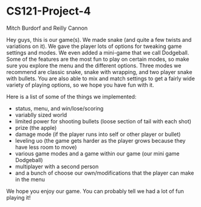 # CS121-Project-4

Mitch Burdorf and Reilly Cannon

Hey guys, this is our game(s). We made snake (and quite a few twists and variations on it). We gave the player lots of options
for tweaking game settings and modes. We even added a mini-game that we call Dodgeball. Some of the features are the most fun
to play on certain modes, so make sure you explore the menu and the different options. Three modes we recommend are classic
snake, snake with wrapping, and two player snake with bullets. You are also able to mix and match settings to get a fairly wide
variety of playing options, so we hope you have fun with it. 

Here is a list of some of the things we implemented:
- status, menu, and win/lose/scoring
- variablly sized world
- limited power for shooting bullets (loose section of tail with each shot)
- prize (the apple)
- damage mode (if the player runs into self or other player or bullet)
- leveling uo (the game gets harder as the player grows because they have less room to move)
- various game modes and a game within our game (our mini game Dodgeball)
- multiplayer with a second person
- and a bunch of choose our own/modifications that the player can make in the menu

We hope you enjoy our game. You can probably tell we had a lot of fun playing it!

